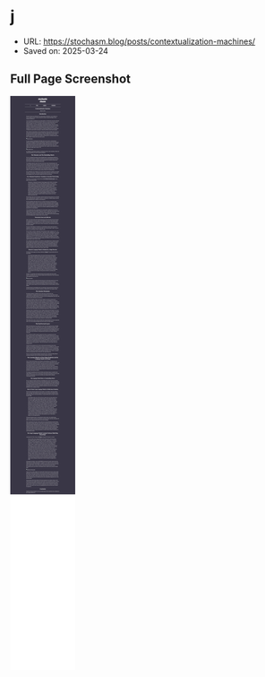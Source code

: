 # j

- URL: https://stochasm.blog/posts/contextualization-machines/
- Saved on: 2025-03-24

## Full Page Screenshot

![Full Page Screenshot](links/2025-03-24-j-2025-03-24T07-59-35-679Z/fullpage.png)
